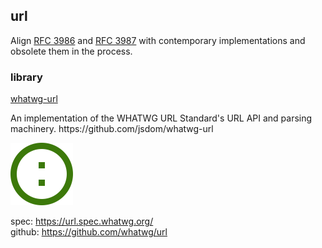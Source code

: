 ## url

Align [RFC 3986](https://www.ietf.org/rfc/rfc3986.txt) and [RFC 3987](https://www.ietf.org/rfc/rfc3987.txt) with contemporary implementations and obsolete them in the process.

### library

<div class="card">
  <div class="card-text">
    <a class="title" href="https://github.com/jsdom/whatwg-url">whatwg-url</a>
    <p class="description">
      An implementation of the WHATWG URL Standard's URL API and parsing machinery.
      https://github.com/jsdom/whatwg-url
    </p>
  </div>
  <img src="../../images/whatwg-url.svg" height="100px" width="100px">
</div>

spec: https://url.spec.whatwg.org/  
github: https://github.com/whatwg/url
